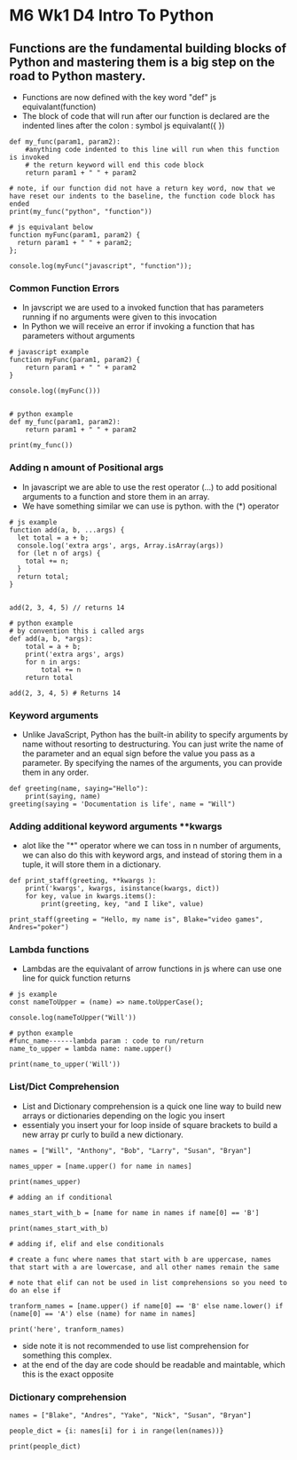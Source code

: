 # M6 Wk1 D4 Intro To Python

## Functions are the fundamental building blocks of Python and mastering them is a big step on the road to Python mastery.
- Functions are now defined with the key word "def" js equivalant(function)
- The block of code that will run after our function is declared are the indented lines after the colon : symbol js equivalant({ })
```
def my_func(param1, param2):
    #anything code indented to this line will run when this function is invoked
    # the return keyword will end this code block
    return param1 + " " + param2

# note, if our function did not have a return key word, now that we have reset our indents to the baseline, the function code block has ended
print(my_func("python", "function"))

# js equivalant below
function myFunc(param1, param2) {
  return param1 + " " + param2;
};

console.log(myFunc("javascript", "function"));

```

### Common Function Errors
- In javscript we are used to a invoked function that has parameters running if no arguments were given to this invocation
- In Python we will receive an error if invoking a function that has parameters without arguments

```
# javascript example
function myFunc(param1, param2) {
    return param1 + " " + param2
}

console.log((myFunc()))


# python example
def my_func(param1, param2):
    return param1 + " " + param2

print(my_func())
```

### Adding n amount of Positional args
- In javascript we are able to use the rest operator (...) to add positional arguments to a function and store them in an array.
- We have something similar we can use is python. with the (*) operator

```
# js example
function add(a, b, ...args) {
  let total = a + b;
  console.log('extra args', args, Array.isArray(args))
  for (let n of args) {
    total += n;
  }
  return total;
}


add(2, 3, 4, 5) // returns 14

# python example
# by convention this i called args
def add(a, b, *args):
    total = a + b;
    print('extra args', args)
    for n in args:
        total += n
    return total

add(2, 3, 4, 5) # Returns 14
```

### Keyword arguments
- Unlike JavaScript, Python has the built-in ability to specify arguments by name without resorting to destructuring. You can just write the name of the parameter and an equal sign before the value you pass as a parameter. By specifying the names of the arguments, you can provide them in any order.

```
def greeting(name, saying="Hello"):
    print(saying, name)
greeting(saying = 'Documentation is life', name = "Will")
```

### Adding additional keyword arguments **kwargs
- alot like the "*" operator where we can toss in n number of arguments, we can also do this with keyword args, and instead of storing them in a tuple, it will store them in a dictionary.

```
def print_staff(greeting, **kwargs ):
    print('kwargs', kwargs, isinstance(kwargs, dict))
    for key, value in kwargs.items():
        print(greeting, key, "and I like", value)

print_staff(greeting = "Hello, my name is", Blake="video games", Andres="poker")
```

### Lambda functions
- Lambdas are the equivalant of arrow functions in js where can use one line for quick function returns

```
# js example
const nameToUpper = (name) => name.toUpperCase();

console.log(nameToUpper("Will'))

# python example
#func_name------lambda param : code to run/return
name_to_upper = lambda name: name.upper()

print(name_to_upper('Will'))
```

### List/Dict Comprehension
- List and Dictionary comprehension is a quick one line way to build new arrays or dictionaries depending on the logic you insert
- essentialy you insert your for loop inside of square brackets to build a new array pr curly to build a new dictionary.

```
names = ["Will", "Anthony", "Bob", "Larry", "Susan", "Bryan"]

names_upper = [name.upper() for name in names]

print(names_upper)

# adding an if conditional

names_start_with_b = [name for name in names if name[0] == 'B']

print(names_start_with_b)

# adding if, elif and else conditionals

# create a func where names that start with b are uppercase, names that start with a are lowercase, and all other names remain the same

# note that elif can not be used in list comprehensions so you need to do an else if

tranform_names = [name.upper() if name[0] == 'B' else name.lower() if (name[0] == 'A') else (name) for name in names]

print('here', tranform_names)

```

- side note it is not recommended to use list comprehension for something this complex.
- at the end of the day are code should be readable and maintable, which this is the exact opposite

### Dictionary comprehension

```
names = ["Blake", "Andres", "Yake", "Nick", "Susan", "Bryan"]

people_dict = {i: names[i] for i in range(len(names))}

print(people_dict)
```
